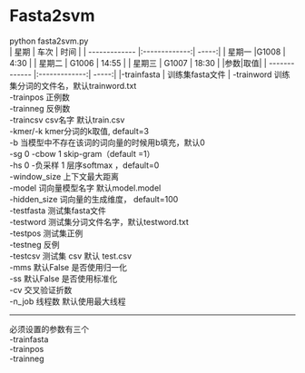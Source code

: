 # Fasta2svm

python fasta2svm.py  
| 星期        | 车次           | 时间  |
| ------------- |:-------------:| -----:|
| 星期一      |G1008 | 4:30 |
|  星期二  | G1006      |  14:55 |
|  星期三   | G1007    |   18:30 |
|参数|取值|
| ------------- |:-------------:| -----:|
|-trainfasta |   训练集fasta文件  |
-trainword   训练集分词的文件名，默认trainword.txt  
-trainpos    	正例数  
-trainneg       	反例数  
-traincsv       	 csv名字 默认train.csv  
-kmer/-k       	 kmer分词的k取值, default=3  
-b                    	当模型中不存在该词的词向量的时候用b填充，默认0  
-sg          		0 -cbow   1 skip-gram（default =1）  
-hs           	0 -负采样   1 层序softmax ，default=0  
-window_size   	上下文最大距离  
-model      	词向量模型名字  默认model.model  
-hidden_size    	词向量的生成维度， default=100  
-testfasta   	测试集fasta文件  
-testword   	测试集分词文件名字，默认testword.txt  
-testpos    	测试集正例  
-testneg  		反例  
-testcsv  		测试集 csv 默认 test.csv  
-mms   		默认False  是否使用归一化  
-ss      		默认False  是否使用标准化  
-cv   		交叉验证折数  
-n_job   		线程数 默认使用最大线程  
*********************************
必须设置的参数有三个  
-trainfasta  
-trainpos  
-trainneg  
